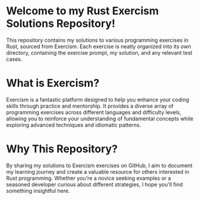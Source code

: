 # Welcome to my Rust Exercism Solutions Repository!

This repository contains my solutions to various programming exercises in Rust, sourced from Exercism. Each exercise is neatly organized into its own directory, containing the exercise prompt, my solution, and any relevant test cases.

# What is Exercism?
Exercism is a fantastic platform designed to help you enhance your coding skills through practice and mentorship. It provides a diverse array of programming exercises across different languages and difficulty levels, allowing you to reinforce your understanding of fundamental concepts while exploring advanced techniques and idiomatic patterns.

# Why This Repository?
By sharing my solutions to Exercism exercises on GitHub, I aim to document my learning journey and create a valuable resource for others interested in Rust programming. Whether you're a novice seeking examples or a seasoned developer curious about different strategies, I hope you'll find something insightful here.
